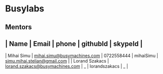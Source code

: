 # Busylabs

## Mentors


| Name              | Email                               |    phone      | githubId      | skypeId                        |
----------------------------------------------------------------------------------------------------------------------------
| Mihai Simu        | mihai.simu@busymachines.com         | 0722558444    | mihaiSimu     | simu.mihai.stelian@gmail.com   |
| Lorand Szakacs    | lorand.szakacs@busymachines.com     | _             | lorandszakacs |  _                             |


